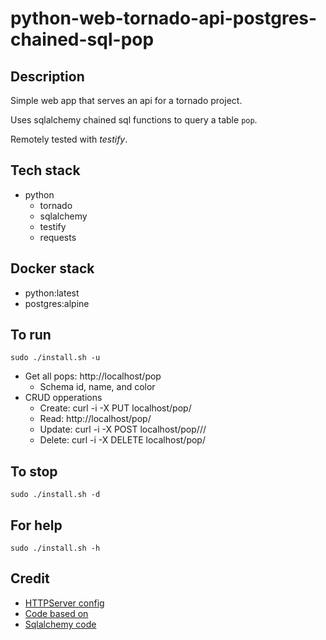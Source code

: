 # python-web-tornado-api-postgres-chained-sql-pop

## Description
Simple web app that serves an api
for a tornado project.

Uses sqlalchemy chained sql functions to query a table `pop`.

Remotely tested with *testify*.

## Tech stack
- python
  - tornado
  - sqlalchemy
  - testify
  - requests

## Docker stack
- python:latest
- postgres:alpine

## To run
`sudo ./install.sh -u`
- Get all pops: http://localhost/pop
  - Schema id, name, and color
- CRUD opperations
  - Create: curl -i -X PUT localhost/pop/<id>
  - Read: http://localhost/pop/<id>
  - Update: curl -i -X POST localhost/pop/<id>/<name>/<color>
  - Delete: curl -i -X DELETE localhost/pop/<id>

## To stop
`sudo ./install.sh -d`

## For help
`sudo ./install.sh -h`

## Credit
- [HTTPServer config](https://phrase.com/blog/posts/tornado-web-framework-i18n/)
- [Code based on](https://www.tornadoweb.org/en/stable/)
- [Sqlalchemy code](https://medium.com/swlh/tornado-and-sqlalchemy-847eecbc0445)